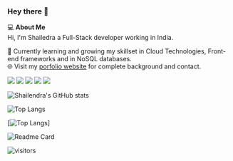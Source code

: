 ### Hey there 👋

<!--
**shailendrabhargava93/shailendrabhargava93** is a ✨ _special_ ✨ repository because its `README.md` (this file) appears on your GitHub profile. -->

💻  <b>About Me</b>
<br>
Hi, I'm Shailedra a Full-Stack developer working in India.

👨 Currently learning and growing my skillset in Cloud Technologies, Front-end frameworks and in NoSQL databases.
<br>
🌐 Visit my <a href="http://shailendrabhargava93.github.io/" rel="nofollow">porfolio website</a> for complete background and contact.

<img src="https://img.shields.io/badge/HTML-Expert-orange"> <img src="https://img.shields.io/badge/CSS-Expert-green"> <img src="https://img.shields.io/badge/Angular-Intermediate-red"> <img src="https://img.shields.io/badge/Typescript-Intermediate-blue"> <img src="https://img.shields.io/badge/JavaScript-Intermediate-yellow">

![Shailendra's GitHub stats](https://github-readme-stats.vercel.app/api?username=shailendrabhargava93&rank_icon=github&show_icons=true) 

![Top Langs](https://github-readme-stats.vercel.app/api/top-langs/?username=shailendrabhargava93)

[![Top Langs](https://github-readme-stats.vercel.app/api/top-langs/?username=shailendrabhargava93&layout=donut)]


![Readme Card](https://github-readme-stats.vercel.app/api/pin/?username=shailendrabhargava93&repo=shailendrabhargava93.github.io)

![visitors](https://visitor-badge.glitch.me/badge?page_id=shailendrabhargava93)
